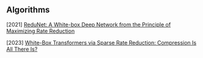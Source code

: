 ## Algorithms

[2021] [ReduNet: A White-box Deep Network from the Principle of Maximizing Rate Reduction](https://arxiv.org/abs/2105.10446)

[2023] [White-Box Transformers via Sparse Rate Reduction: Compression Is All There Is?](https://arxiv.org/abs/2311.13110)